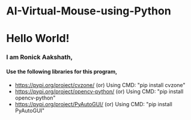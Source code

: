# AI-Virtual-Mouse-using-Python
# Hello World!
### I am Ronick Aakshath,

#### Use the following libraries for this program,
* https://pypi.org/project/cvzone/         (or)  Using CMD: "pip install cvzone"
* https://pypi.org/project/opencv-python/  (or)  Using CMD: "pip install opencv-python"
* https://pypi.org/project/PyAutoGUI/      (or)  Using CMD: "pip install PyAutoGUI"
